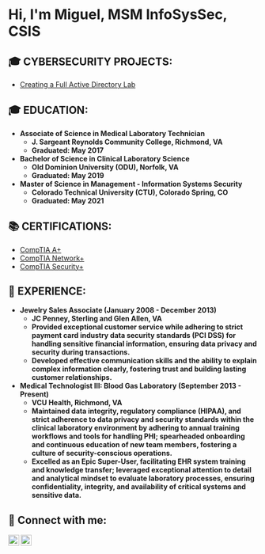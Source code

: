 <h1>Hi, I'm Miguel, MSM InfoSysSec, CSIS 

<h2>🎓 CYBERSECURITY PROJECTS:</h2>

- [Creating a Full Active Directory Lab](https://github.com/miguel-cueto/ActiveDirectory.Lab)

<h2>🎓  EDUCATION:</h2>

- <b>Associate of Science in Medical Laboratory Technician</b>
  - <b>J. Sargeant Reynolds Community College, Richmond, VA </b>
  - <b>Graduated: May 2017</b>
- <b>Bachelor of Science in Clinical Laboratory Science</b>
  - <b>Old Dominion University (ODU), Norfolk, VA</b>
  - <b>Graduated: May 2019 </b>
- <b>Master of Science in Management - Information Systems Security </b>
  - <b>Colorado Technical University (CTU), Colorado Spring, CO</b>
  - <b>Graduated: May 2021</b>

<h2>📚 CERTIFICATIONS:</h2>

- [CompTIA A+](https://www.credly.com/badges/a7671435-3ed3-449a-9385-197453fe8efa/linked_in_profile)
- [CompTIA Network+](https://www.credly.com/badges/da945935-188b-4dd3-996b-00b186e2f24f/linked_in_profile)
- [CompTIA Security+](https://www.credly.com/badges/5716008d-43c2-4321-9af9-9ebe723b38ff/linked_in_profile)

<h2>💼  EXPERIENCE:</h2>

- <b>Jewelry Sales Associate (January 2008 - December 2013)</b>
  - <b>JC Penney, Sterling and Glen Allen, VA</b>
  - <b>Provided exceptional customer service while adhering to strict payment card industry data security standards (PCI DSS) for handling sensitive financial information, ensuring data privacy and security during transactions. </b>
  - <b>Developed effective communication skills and the ability to explain complex information clearly, fostering trust and building lasting customer relationships.</b>
- <b>Medical Technologist III: Blood Gas Laboratory (September 2013 - Present)</b>
  - <b>VCU Health, Richmond, VA </b>
  - <b>Maintained data integrity, regulatory compliance (HIPAA), and strict adherence to data privacy and security standards within the clinical laboratory environment by adhering to annual training workflows and tools for handling PHI; spearheaded onboarding and continuous education of new team members, fostering a culture of security-conscious operations. </b>
  - <b>Excelled as an Epic Super-User, facilitating EHR system training and knowledge transfer; leveraged exceptional attention to detail and analytical mindset to evaluate laboratory processes, ensuring confidentiality, integrity, and availability of critical systems and sensitive data.</b>

<h2> 🤳 Connect with me:</h2>


[<img align="left" alt="miguelcueto | LinkedIn" width="22px" src="https://cdn.jsdelivr.net/npm/simple-icons@v3/icons/linkedin.svg" />][linkedin]
[<img align="left" alt="miguel_cueto5 | Twitter" width="22px" src="https://cdn.jsdelivr.net/npm/simple-icons@v3/icons/twitter.svg" />][twitter]

[linkedin]: https://www.linkedin.com/in/miguelcueto/
[twitter]: https://x.com/miguel_cueto5
